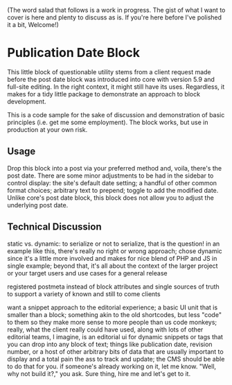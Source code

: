 (The word salad that follows is a work in progress. The gist of what I want to cover is here and plenty to discuss as is. If you're here before I've polished it a bit, Welcome!)

# Publication Date Block
This little block of questionable utility stems from a client request made before the post date block was introduced into core with version 5.9 and full-site editing. In the right context, it might still have its uses. Regardless, it makes for a tidy little package to demonstrate an approach to block development.

This is a code sample for the sake of discussion and demonstration of basic principles (i.e. get me some employment). The block works, but use in production at your own risk.

## Usage
Drop this block into a post via your preferred method and, voila, there's the post date. There are some minor adjustments to be had in the sidebar to control display: the site's default date setting; a handful of other common format choices; arbitrary text to prepend; toggle to add the modified date. Unlike core's post date block, this block does not allow you to adjust the underlying post date.

## Technical Discussion
static vs. dynamic: to serialize or not to serialize, that is the question! in an example like this, there's really no right or wrong approach; chose dynamic since it's a little more involved and makes for nice blend of PHP and JS in single example; beyond that, it's all about the context of the larger project or your target users and use cases for a general release

registered postmeta instead of block attributes and single sources of truth to support a variety of known and still to come clients

want a snippet approach to the editorial experience; a basic UI unit that is smaller than a block; something akin to the old shortcodes, but less "code" to them so they make more sense to more people than us code monkeys; really, what the client really could have used, along with lots of other editorial teams, I imagine, is an editorial ui for dynamic snippets or tags that you can drop into any block of text; things like publication date, revision number, or a host of other arbitrary bits of data that are usually important to display and a total pain the ass to track and update; the CMS should be able to do that for you. if someone's already working on it, let me know. "Well, why not build it?," you ask. Sure thing, hire me and let's get to it.